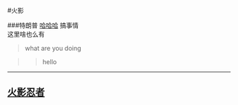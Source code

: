 #火影  

###特朗普
[哈哈哈](https://cdn.read.html5.qq.com/image?imageUrl=http%3A%2F%2Finews%2Egtimg%2Ecom%2Fnewsapp%5Fmatch%2F0%2F9564257726%2F0&src=read&t=0&r=17&rspimgflag=0&imgflag=15&filesize=89756&referUrl=http%3A%2F%2Fkuaibao%2Eqq%2Ecom%2Fs%2F20190922A0GNDW00 "特朗普")
    搞事情  
    这里啥也么有

>what are you doing 


>>hello  
-----

[火影忍者](https://www.sogou.com/web?query=%E7%81%AB%E5%BD%B1%E5%BF%8D%E8%80%85&_ast=1569214833&_asf=www.sogou.com&w=01025001&cid=&s_from=result_up&oq=&ri=0&sourceid=sugg&suguuid=b7ec3e70-3ff9-4c88-877f-c59dc1edb1fa&sut=4208&sst0=1569216139721&lkt=0%2C0%2C0&sugsuv=000F7A0EAFBE1F475D172BE9AE16F436&sugtime=1569216139721&p=4024010 "火影的视屏")
-------
